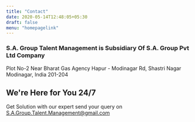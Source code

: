 ```yaml
---
title: "Contact"
date: 2020-05-14T12:48:05+05:30
draft: false
menu: "homepagelink"
---
```


### S.A. Group Talent Management is Subsidiary Of S.A. Group Pvt Ltd Company
Plot No-2
Near Bharat Gas Agency
Hapur - Modinagar Rd, Shastri Nagar  
Modinagar, India 201-204

## We're Here for You 24/7
Get Solution with our expert send your query on S.A.Group.Talent.Management@gmail.com